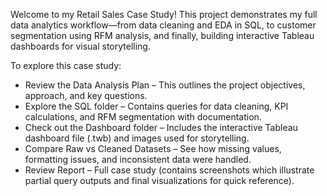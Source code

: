 Welcome to my Retail Sales Case Study!
This project demonstrates my full data analytics workflow—from data cleaning and EDA in SQL, to customer segmentation using RFM analysis, and finally, building interactive Tableau dashboards for visual storytelling.

To explore this case study:
- Review the Data Analysis Plan – This outlines the project objectives, approach, and key questions.
- Explore the SQL folder – Contains queries for data cleaning, KPI calculations, and RFM segmentation with documentation.
- Check out the Dashboard folder – Includes the interactive Tableau dashboard file (.twb) and images used for storytelling.
- Compare Raw vs Cleaned Datasets – See how missing values, formatting issues, and inconsistent data were handled.
- Review Report – Full case study (contains screenshots which illustrate partial query outputs and final visualizations for quick reference).
